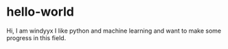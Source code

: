 # hello-world
Hi, I am windyyx
I like python and machine learning and want to make some progress in this field.
